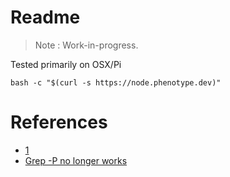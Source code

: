 # Readme

> Note : Work-in-progress.

Tested primarily on OSX/Pi


```
bash -c "$(curl -s https://node.phenotype.dev)"
```

# References

- [1](https://stackoverflow.com/questions/3466166/how-to-check-if-running-in-cygwin-mac-or-linux)
- [Grep -P no longer works](https://stackoverflow.com/questions/16658333/grep-p-no-longer-works-how-can-i-rewrite-my-searches)